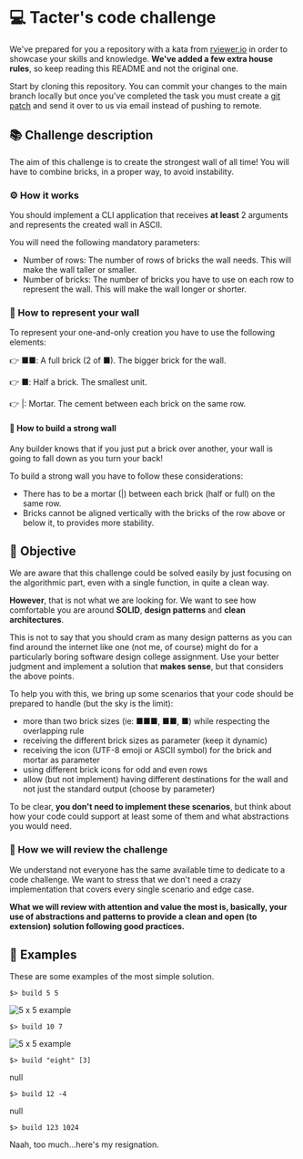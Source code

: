 # 💻 Tacter's code challenge

We've prepared for you a repository with a kata from [rviewer.io](https://go.rviewer.io/dev-build-a-wall/) in order to 
showcase your skills and knowledge. **We've added a few extra house rules**, so keep reading this README and not the 
original one.

Start by cloning this repository. You can commit your changes to the main branch locally but once you've completed the 
task you must create a [git patch](https://www.git-tower.com/learn/git/faq/create-and-apply-patch/) and send it over to 
us via email instead of pushing to remote.

## 📚 Challenge description

The aim of this challenge is to create the strongest wall of all time! You will have to combine bricks, in a proper way, 
to avoid instability.

### ⚙ How it works

You should implement a CLI application that receives **at least** 2 arguments and represents the created wall in ASCII.

You will need the following mandatory parameters:

- Number of rows: The number of rows of bricks the wall needs. This will make the wall taller or smaller.
- Number of bricks: The number of bricks you have to use on each row to represent the wall. This will make the wall 
longer or shorter.

### 🎨 How to represent your wall

To represent your one-and-only creation you have to use the following elements:

👉 ■■: A full brick (2 of ■). The bigger brick for the wall.

👉 ■: Half a brick. The smallest unit.

👉 |: Mortar. The cement between each brick on the same row.


#### 🧱 How to build a strong wall

Any builder knows that if you just put a brick over another, your wall is going to fall down as you turn your
back!

To build a strong wall you have to follow these considerations:

* There has to be a mortar (|) between each brick (half or full) on the same row.
* Bricks cannot be aligned vertically with the bricks of the row above or below it, to provides more stability.

## 🎯 Objective

We are aware that this challenge could be solved easily by just focusing on the algorithmic part, even with a
single function, in quite a clean way.

**However**, that is not what we are looking for. We want to see how comfortable you are around **SOLID**, 
**design patterns** and **clean architectures**.

This is not to say that you should cram as many design patterns as you can find around the internet like
one (not me, of course) might do for a particularly boring software design college assignment. Use your better judgment 
and implement a solution that **makes sense**, but that considers the above points.

To help you with this, we bring up some scenarios that your code should be prepared to handle (but the sky is the limit):
* more than two brick sizes (ie: ■■■, ■■, ■) while respecting the overlapping rule
* receiving the different brick sizes as parameter  (keep it dynamic)
* receiving the icon (UTF-8 emoji or ASCII symbol) for the brick and mortar as parameter
* using different brick icons for odd and even rows
* allow (but not implement) having different destinations for the wall and not just the standard output (choose by 
parameter)

To be clear, **you don't need to implement these scenarios**, but think about how your code could support at least some 
of them and what abstractions you would need.

### 💯 How we will review the challenge

We understand not everyone has the same available time to dedicate to a code challenge. We want to stress that we don't 
need a crazy implementation that covers every single scenario and edge case.

**What we will review with attention and value the most is, basically, your use of abstractions and patterns to provide a 
clean and open (to extension) solution following good practices.**

## 📒 Examples

These are some examples of the most simple solution.

`$> build 5 5`

![5 x 5 example](https://go.rviewer.io/wp-content/uploads/2022/06/5x5.png)

`$> build 10 7`

![5 x 5 example](https://go.rviewer.io/wp-content/uploads/2022/06/10x7.png)

`$> build "eight" [3]`

null


`$> build 12 -4`

null


`$> build 123 1024`

Naah, too much...here's my resignation.
